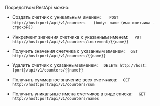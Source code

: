 
Посредством RestApi можно:

-  Создать счетчик с уникальным именем:
`   POST http://host:port/api/v1/counters`
`   (body: name (имя счетчика - строкой))`

-  Инкремент значения счетчика с указанным именем:
`  PUT http://host:port/api/v1/counters/increment/{{name}}`

-  Получить значения счетчика с указанным именем:
`  GET http://host:port/api/v1/counters/{{name}}`

-  Удалить счетчик с указанным именем:
`  DELETE http://host:{port}/api/v1/counters/{{name}}`

-  Получить суммарное значение всех счетчиков:
`  GET http://host:port/api/v1/counters/sum`

-  Получить уникальные имена счетчиков в виде списка:
`  GET http://host:port/api/v1/counters/names`
